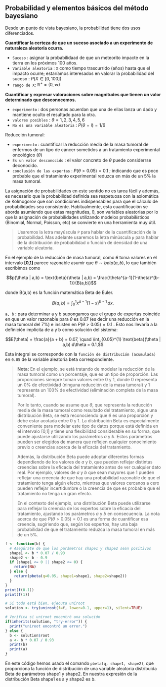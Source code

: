 
## Probabilidad y elementos básicos del método bayesiano

Desde un punto de vista bayesiano, la probabilidad tiene dos usos diferenciados.

**Cuantificar la certeza de que un suceso asociado a un experimento de naturaleza aleatoria ocurra.**

* `Suceso` : asignar la probabilidaad de que un meteorito impacte en la tierra en los próximos 100 años.
* `Variable aleatoria` : `X` como tiempo trascurrido (años) hasta que el impacto ocurre; estaríamos interesados en valorar la probabilidad del suceso : $P(X \in [0, 100])$
* `rango de X`: $\mathbb{R}^+ = (0,\infty)$

**Cuantificar y expresar valoraciones sobre magnitudes que tienen un valor determinado que desconocemos.**

* `experimento` : dos personas acuerdan que una de ellas lanza un dado y mantiene oculto el resultado para la otra.
* `valores posibles` : $\theta={1,2,3,4,5,6}$
* `No es una variable aleatoria` : $P(\theta=i) = 1/6$

Reducción tumoral:

* `experimento` :  cuantificar la reducción media de la masa tumoral de enfermos de un tipo de cáncer sometidos a un tratamiento experimental oncológico ($\theta$)
* `Es un valor desconocido` : el valor concreto de $\theta$ puede considerrse deconocido.
* `conclusión de las expertas` : $P(\theta > 0.05) = 0.1$ ; indicando que es poco probable que el tratamiento experimental reduzca en más de un 5% la masa tumoral.

La asignación de probabilidades en este sentido no es tarea fácil y además, es necesario que la probabilidad definida sea respetuosa con la axiomática de Kolmogorov que son condiciones indispensables para que el cálculo de probabilidades sea consistente. Habitualmente, esta cuantificación se aborda asumiendo que estas magnitudes, θ, son variables aleatorias por lo que la asignación de probabilidades utilizando modelos probabilísticos (Binomial, Normal, Poisson, etc) se convierte en una herramienta muy útil.

> Usaremos la letra mayúscula `P` para hablar de la cuantificación de la probabilidad. Mas adelante usaremos la letra minúscula `p` para hablar de la distribución de probabilidad o función de densidad de una variable aleatoria.


En el ejemplo de la reducción de masa tumoral, como $\theta$ toma valores en el intervalo **[0,1]** parece razonable asumir que $\theta ∼ beta(a,b)$, lo que también escribimos como  
 
 
$$p(\theta | a,b) = \text{beta}(\theta | a,b) = \frac{\theta^{a-1}(1-\theta)^{b-1}}{B(a,b)}$$

donde B(a,b) es la función matemática Beta de Euler.

$$
B(a,b) = \int_{0}^{1} x^{a-1} (1-x)^{b-1} \, dx.
$$

`a, b` : para determinar a y b supongamos que el grupo de expertas coincide en que un valor razonable para $\theta$ es 0.07  (es decir una reducción en la masa tumoral del 7\%) e insisten en $P(\theta > 0.05) = 0.1$ . Esto nos llevaría a la definición implícita de a y b como solución del sistema:

$$E(\theta) = \frac{a}{a + b} = 0.07, \quad \int_{0.05}^{1} \text{beta}(\theta | a,b) d\theta = 0.1,$$

Esta integral se corresponde con la `función de distribución (acumulada)` en `0.05` de la variable aleatoria beta correspondiente. 

> **Nota:**
> En el ejemplo, se está tratando de modelar la reducción de la masa tumoral como un porcentaje, que es un tipo de proporción. Las proporciones siempre toman valores entre 0 y 1, donde 0 representa un 0% de efectividad (ninguna reducción de la masa tumoral) y 1 representa un 100% de efectividad (eliminación completa de la masa tumoral).
>
>Por lo tanto, cuando se asume que $\theta$, que representa la reducción media de la masa tumoral como resultado del tratamiento, sigue una distribución Beta, se está reconociendo que $\theta$ es una proporción y debe estar acotada entre 0 y 1. La distribución Beta es especialmente conveniente para modelar este tipo de datos porque está definida en el intervalo [0,1] y tiene una flexibilidad considerable en su forma, que puede ajustarse utilizando los parámetros $a$ y $b$. Estos parámetros pueden ser elegidos de manera que reflejen cualquier conocimiento previo o creencias acerca de la eficacia del tratamiento.
>
>Además, la distribución Beta puede adoptar diferentes formas dependiendo de los valores de $a$ y $b$, que pueden reflejar distintas creencias sobre la eficacia del tratamiento antes de ver cualquier dato real. Por ejemplo, valores de $a$ y $b$ que sean mayores que 1 pueden reflejar una creencia de que hay una probabilidad razonable de que el tratamiento tenga algún efecto, mientras que valores cercanos a cero pueden reflejar incertidumbre o la creencia de que es probable que el tratamiento no tenga un gran efecto.
>
>En el contexto del ejemplo, una distribución Beta puede utilizarse para reflejar la creencia de los expertos sobre la eficacia del tratamiento, ajustando los parámetros $a$ y $b$ en consecuencia. La nota acerca de que $P(\theta > 0.05) = 0.1$ es una forma de cuantificar esa creencia, sugiriendo que, según los expertos, hay una baja probabilidad de que el tratamiento reduzca la masa tumoral en más de un 5%.



```r
f <- function(b) {
  # Asegúrate de que los parámetros shape1 y shape2 sean positivos
  shape1 <- b * 0.07 / 0.93
  shape2 <- b - 0.9
  if (shape1 <= 0 || shape2 <= 0) {
    return(NA)
  } else {
    return(pbeta(q=0.05, shape1=shape1, shape2=shape2))
  }
}
print(f(0.1))
print(f(1))

# Si todo está bien, ejecuta uniroot
solution <- try(uniroot(f=f, lower=0.1, upper=1), silent=TRUE)

# Verifica si uniroot encontró una solución
if(inherits(solution, "try-error")) {
  print("uniroot encontró un error.")
} else {
  b <- solution$root
  a <- b * 0.07 / 0.93
  print(b)
  print(a)
}
```

En este código hemos usado el comando `pbeta(q, shape1, shape2)`, que proporciona la función de distribución de una variable aleatoria distribuida Beta de parámetros shape1 y shape2. En nuestra expresión de la distribución Beta shape1 es a y shape2 es b. 
